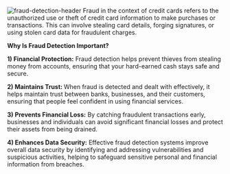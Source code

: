 
![fraud-detection-header](https://github.com/user-attachments/assets/9cd103b1-805d-40d4-8faf-f2b9d745926a)
Fraud in the context of credit cards refers to the unauthorized use or theft of credit card information to make purchases or transactions. This can involve stealing card details, forging signatures, or using stolen card data for fraudulent charges.

<b> Why Is Fraud Detection Important? </b>

<b>1) Financial Protection:</b> Fraud detection helps prevent thieves from stealing money from accounts, ensuring that your hard-earned cash stays safe and secure.

<b>2) Maintains Trust: </b> When fraud is detected and dealt with effectively, it helps maintain trust between banks, businesses, and their customers, ensuring that people feel confident in using financial services.

<b>3) Prevents Financial Loss:</b> By catching fraudulent transactions early, businesses and individuals can avoid significant financial losses and protect their assets from being drained.

<b>4) Enhances Data Security:</b> Effective fraud detection systems improve overall data security by identifying and addressing vulnerabilities and suspicious activities, helping to safeguard sensitive personal and financial information from breaches.







